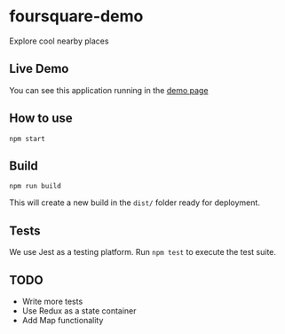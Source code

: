 # foursquare-demo
Explore cool nearby places

## Live Demo

You can see this application running in the [demo page](https://marcperez.github.io/foursquare-demo/)

## How to use

```
npm start
```

## Build 

```
npm run build
```

This will create a new build in the `dist/` folder ready for deployment.

## Tests

We use Jest as a testing platform. Run `npm test` to execute the test suite.

## TODO

- Write more tests
- Use Redux as a state container
- Add Map functionality
